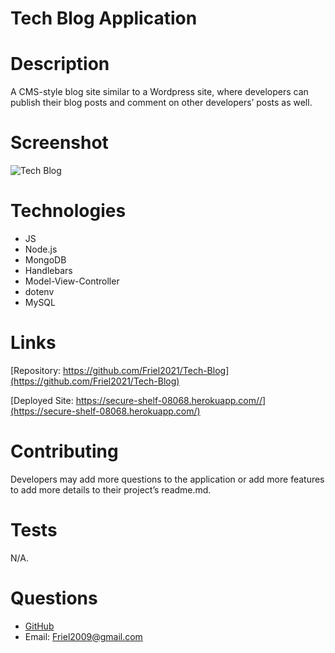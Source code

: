 # Tech Blog Application

# Description

A CMS-style blog site similar to a Wordpress site, where developers can publish their blog posts and comment on other developers’ posts as well.

# Screenshot

![Tech Blog]()

# Technologies

- JS
- Node.js
- MongoDB
- Handlebars
- Model-View-Controller
- dotenv
- MySQL

# Links

[Repository: https://github.com/Friel2021/Tech-Blog](https://github.com/Friel2021/Tech-Blog)

[Deployed Site: https://secure-shelf-08068.herokuapp.com//](https://secure-shelf-08068.herokuapp.com/)

# Contributing

Developers may add more questions to the application or add more features to add more details to their project’s readme.md.

# Tests

N/A.

# Questions

- [GitHub](https://github.com/Friel2021)
- Email: Friel2009@gmail.com
